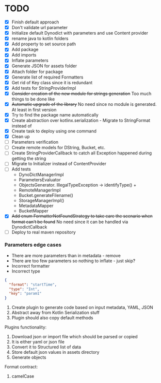 # TODO

- [x] Finish default approach
- [x] Don't validate url parameter
- [x] Initialize default Dynodict with parameters and use Content provider
- [x] rename java to kotlin folders
- [x] Add property to set source path
- [x] Add package
- [x] Add imports
- [x] Inflate parameters
- [x] Generate JSON for assets folder
- [x] Attach folder for package
- [x] Generate list of required Formatters
- [x] Get rid of Key class since it is redundant
- [x] Add tests for StringProviderImpl
- [x] ~~Consider creation of the new module for strings generation~~ Too much things to be done like
- [x] ~~Automatic upgrade of the library~~ No need since no module is generated. At least in first
  version
- [x] Try to find the package name automatically
- [x] Create abstraction over kotlinx.serialization - Migrate to StringFormat instead of
- [x] Create task to deploy using one command
- [x] Clean up
- [ ] Parameters verification
- [ ] Create remote models for DString, Bucket, etc.
- [ ] Create StringProviderCallback to catch all Exception happened during getting the string
- [ ] Migrate to Initializer instead of ContentProvider
- [ ] Add tests
  * DynoDictManagerImpl
  * ParametersEvaluator
  * ObjectsGenerator. IllegalTypeException -> identifyType() +
  * RemoteManagerImpl
  * Bucket.generateFilename()
  * StorageManagerImpl()
  * MetadataMapper
  * BucketMapper
- [x] ~~Add enum FormatterNotFoundStrategy to take care the scenario when format can't be found~~ No need since it can be handled via DynodictCallback
- [ ] Deploy to real maven repository

### Parameters edge cases

- There are more parameters than in metadata - remove
- There are too few parameters so nothing to inflate - just skip?
- Incorrect formatter
- Incorrect type

```json
{
  "format": "startTime",
  "type": "Int",
  "key": "param1"
}
```

1. Create plugin to generate code based on input metadata, YAML, JSON
2. Abstract away from Kotlin Serialization stuff
3. Plugin should also copy default methods

Plugins functionality:

1. Download json or import file which should be parsed or copied
2. It is either yaml or json file
3. Convert it to Structured list of data
4. Store default json values in assets directory
5. Generate objects

Format contract:

1. camelCase